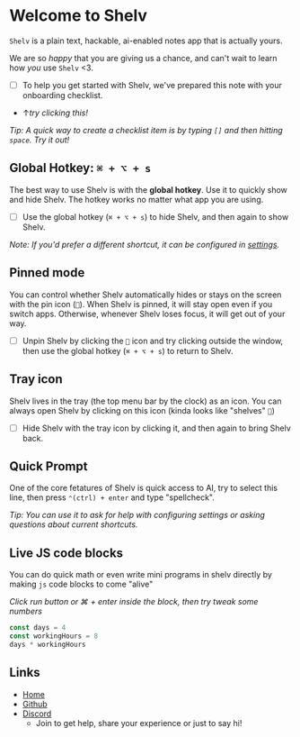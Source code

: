# Welcome to Shelv
`Shelv` is a plain text, hackable, ai-enabled notes app that is actually yours.
 
We are so *happy* that you are giving us a chance, and can't wait to learn how *you* use `Shelv` <3.

- [ ] To help you get started with Shelv, we've prepared this note with your onboarding checklist.
- ↑*try clicking this!*

*Tip: A quick way to create a checklist item is by typing `[]` and then hitting `space`. Try it out!*


## Global Hotkey: `⌘ + ⌥ + s`
The best way to use Shelv is with the **global hotkey**. Use it to quickly show and hide Shelv. The hotkey works no matter what app you are using.

- [ ] Use the global hotkey (`⌘ + ⌥ + s`) to hide Shelv, and then again to show Shelv.

*Note: If you'd prefer a different shortcut, it can be configured in [settings](shelv://settings).*


## Pinned mode
You can control whether Shelv automatically hides or stays on the screen with the pin icon (`󰐃`). When Shelv is pinned, it will stay open even if you switch apps. Otherwise, whenever Shelv loses focus, it will get out of your way.

- [ ] Unpin Shelv by clicking the `󰐃` icon and try clicking outside the window, then use the global hotkey (`⌘ + ⌥ + s`) to return to Shelv.


## Tray icon
Shelv lives in the tray (the top menu bar by the clock) as an icon. You can always open Shelv by clicking on this icon (kinda looks like "shelves" `󰇼`)

- [ ] Hide Shelv with the tray icon by clicking it, and then again to bring Shelv back.


## Quick Prompt
One of the core fetatures of Shelv is quick access to AI, try to select this line, then press `⌃(ctrl) + enter` and type "spellcheck".

*Tip: You can use it to ask for help with configuring settings or asking questions about current shortcuts.*


## Live JS code blocks
You can do quick math or even write mini programs in shelv directly by making `js` code blocks to come "alive"

*Click run button or ⌘ + enter inside the block, then try tweak some numbers*

```js
const days = 4
const workingHours = 8
days * workingHours
```


## Links
- [Home](https://shelv.app)
- [Github](https://github.com/twop/shelv)
- [Discord](https://discord.gg/sSGHwNKy)
	* Join to get help, share your experience or just to say hi!

